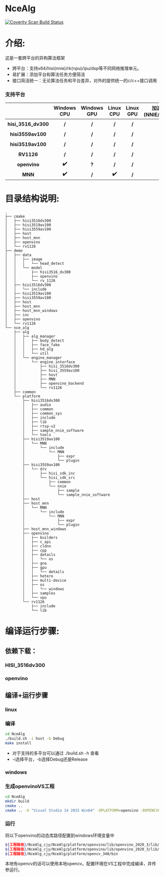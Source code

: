 # NceAlg

<a href="https://scan.coverity.com/projects/nceboy-ncealg">
  <img alt="Coverity Scan Build Status"
       src="https://scan.coverity.com/projects/nceboy-ncealg/badge.svg"/>
</a>

# 介绍:
这是一套跨平台的异构算法框架
- 跨平台：支持x64/hisi(nnie)/rk(npu)/ipu/dsp等不同网络推理单元。
- 易扩展：添加平台和算法任务方便简洁
- 接口简洁统一：无论算法任务和平台差异，对外的提供统一的c/c++接口调用
### 支持平台

|                     | Windows CPU | Windows GPU | Linux CPU | Linux GPU | 加速单元(NNIE/IPUDSP) |
| :-----------------: | :---------: | :---------: | :-------: | :-------: | :-------------------: |
| **hisi_3516_dv300** |    **/**    |    **/**    |   **/**   |   **/**   |         **✔️**         |
| **hisi3559av100**  |    **/**    |    **/**    |   **/**   |   **/**   |         **✔️**         |
| **hisi3519av100**  |    **/**    |    **/**    |   **/**   |   **/**   |         **✔️**         |
|     **RV1126**      |    **/**    |    **/**    |   **/**   |   **/**   |         **✔️**         |
|    **openvino**     |    **✔️**    |    **?**    |   **/**   |   **/**   |         **/**         |
|       **MNN**       |    **✔️**    |    **/**    |   **✔️**   |   **/**   |         **/**         |

# 目录结构说明:
```
.
├── cmake
│   ├── hisi3516dv300
│   ├── hisi3519av100
│   ├── hisi3559av100
│   ├── host
│   ├── host_mnn
│   ├── openvino
│   └── rv1126
├── demo
│   ├── data
│   │   ├── image
│   │   │   └── head_detect
│   │   └── model
│   │       ├── hisi3516_dv300
│   │       ├── openvino
│   │       └── rv_1126
│   ├── hisi3516dv300
│   │   └── include
│   ├── hisi3519av100
│   ├── hisi3559av100
│   ├── host
│   ├── host_mnn
│   ├── host_mnn_windows
│   ├── inc
│   ├── openvino
│   └── rv1126
└── nce_alg
    ├── alg
    │   ├── alg_manager
    │   │   ├── body_detect
    │   │   ├── face_fake
    │   │   ├── hd_alg
    │   │   └── util
    │   └── engine_manager
    │       └── engine_interface
    │           ├── hisi_3516dv300
    │           ├── hisi_3559av100
    │           ├── host
    │           ├── MNN
    │           ├── openvino_backend
    │           └── rv1126
    ├── common
    └── platform
        ├── hisi3516dv300
        │   ├── audio
        │   ├── common
        │   ├── common_sys
        │   ├── include
        │   ├── lib
        │   ├── rtsp-v2
        │   ├── sample_nnie_software
        │   └── tools
        ├── hisi3519av100
        │   └── MNN
        │       └── include
        │           └── MNN
        │               ├── expr
        │               └── plugin
        ├── hisi3559av100
        │   └── drv
        │       ├── hisi_sdk_inc
        │       └── hisi_sdk_src
        │           ├── common
        │           └── nnie
        │               ├── sample
        │               └── sample_nnie_software
        ├── host
        ├── host_mnn
        │   └── MNN
        │       └── include
        │           └── MNN
        │               ├── expr
        │               └── plugin
        ├── host_mnn_windows
        ├── openvino
        │   ├── builders
        │   ├── c_api
        │   ├── cldnn
        │   ├── cpp
        │   ├── details
        │   │   └── os
        │   ├── gna
        │   ├── gpu
        │   │   └── details
        │   ├── hetero
        │   ├── multi-device
        │   ├── os
        │   │   └── windows
        │   ├── samples
        │   └── vpu
        └── rv1126
            ├── include
            └── lib
```
# 编译运行步骤:

## 依赖下载：

### HISI_3516dv300

### openvino


## 编译+运行步骤
### linux
### 编译

```bash
cd NceAlg
./build.sh -i host -b Debug
make install
```
- 对于支持的多平台可以通过 ./build.sh -h 查看
- -i选择平台，-b选择Debug还是Release
### windows

### 生成openvinoVS工程

```bash
cd NceAlg
mkdir build
cmake ..
cmake .. -G "Visual Studio 14 2015 Win64" -DPLATFORM=openvino -DOPENCVOPTION=ON -DEXE_TEST=ON -DCMAKE_BUILD_TYPE=Debug#或者release
```

### 运行

将以下openvino的动态库路径配置到windows环境变量中

```bash
${工程路径}/NceAlg_cjy/NceAlg/platform/openvino/lib/openvino_2020_3/lib/x64/Debug
${工程路径}/NceAlg_cjy/NceAlg/platform/openvino/lib/openvino_2020_3/lib/x64/Release
${工程路径}/NceAlg_cjy/NceAlg/platform/opencv_340/bin
```

本地有opencv的话可以使用本地opencv。配置环境在VS工程中完成编译，并传参运行。






